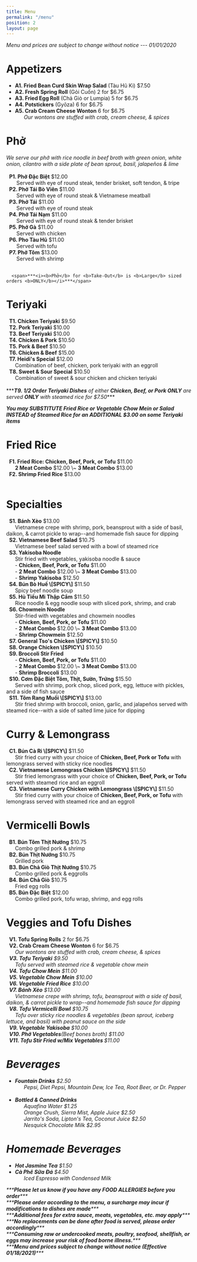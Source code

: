 ```yaml
---
title: Menu
permalink: "/menu"
position: 2
layout: page
---
```


<span>*<i>Menu and prices are subject to change without notice --- 01/01/2020</i>*</span><br/>
<p>
<h1>Appetizers</h1>
<ul>
<li><b>A1. Fried Bean Curd Skin Wrap Salad</b> (Tàu Hũ Ki) $7.50</li>
<li><b>A2. Fresh Spring Roll</b> (Gỏi Cuốn) 2 for $6.75</li>
<li><b>A3. Fried Egg Roll</b> (Chả Giò or Lumpia) 5 for $6.75</li>
<li><b>A4. Potstickers</b> (Gyōza) 6 for $6.75</li>
<li><b>A5. Crab Cream Cheese Wonton</b> 6 for $6.75</li>
<span>      <i>Our wontons are stuffed with crab, cream cheese, & spices</i></span>
</ul>
</p>

<p>
<h1>Phở</h1>
<span><i>We serve our phở with rice noodle in beef broth with green onion, white onion, cilantro with a side plate of bean sprout, basil, jalapeños & lime</i></span> <br/><br/>
<span>  <b>P1. Phở Đặc Biệt</b> $12.00</span><br/>
<span>       Served with eye of round steak, tender brisket, soft tendon, & tripe</span><br/>
<span>  <b>P2. Phở Tái Bò Viên</b> $11.00</span><br/>
<span>       Served with eye of round steak & Vietnamese meatball</span><br/>
<span>  <b>P3. Phở Tái</b> $11.00</span><br/>
<span>       Served with eye of round steak</span><br/>
<span>  <b>P4. Phở Tái Nạm</b> $11.00</span><br/>
<span>       Served with eye of round steak & tender brisket</span><br/>
<span>  <b>P5. Phở Gà</b> $11.00</span><br/>
<span>       Served with chicken</span><br/>
<span>  <b>P6. Pho Tàu Hũ</b> $11.00</span><br/><span>       Served with tofu</span><br/>
<span>  <b>P7. Phở Tôm</b> $13.00</span><br/>
<span>       Served with shrimp</span><br/><br/>

      <span>***<i><b>Phở</b> for <b>Take-Out</b> is <b>Large</b> sized orders <b>ONLY</b></i>***</span>

</p>

<p>
<h1>Teriyaki</h1>
<span>  <b>T1. Chicken Teriyaki</b> $9.50</span><br/>
<span>  <b>T2. Pork Teriyaki</b> $10.00</span><br/>
<span>  <b>T3. Beef Teriyaki</b> $10.00</span><br/>
<span>  <b>T4. Chicken & Pork</b> $10.50</span><br/>
<span>  <b>T5. Pork & Beef</b> $10.50</span><br/>
<span>  <b>T6. Chicken & Beef</b> $15.00</span><br/>
<span>  <b>T7. Heidi's Special</b> $12.00</span><br/>
<span>      Combination of beef, chicken, pork teriyaki with an eggroll</span><br/>
<span>  <b>T8. Sweet & Sour Special</b> $10.50</span><br/>
<span>      Combination of sweet & sour chicken and chicken teriyaki</span><br/><br/>
<span>***<i><b>T9. 1/2 Order Teriyaki Dishes</b> of either <b>Chicken, Beef, or Pork ONLY</b> are served <b>ONLY</b> with steamed rice for $7.50</i>***</span> <br/>

<span>***<i><b>You may SUBSTITUTE Fried Rice or Vegetable Chow Mein or Salad INSTEAD of Steamed Rice for an ADDITIONAL $3.00 on some Teriyaki items</b></i>***</span>
</p>


<p>
<h1>Fried Rice</h1>
<span>  <b>F1. Fried Rice: Chicken, Beef, Pork, or Tofu</b> $11.00</span><br/>
<span>      <b>2 Meat Combo</b> $12.00 \~ <b>3 Meat Combo</b> $13.00</span><br/>
<span>  <b>F2. Shrimp Fried Rice</b> $13.00</span><br/><br/>

</p>

<p>
<h1>Specialties</h1>
<span>  <b>S1. Bánh Xèo</b> $13.00</span><br/>
<span>      Vietnamese crepe with shrimp, pork, beansprout with a side of basil, daikon, & carrot pickle to wrap--and homemade fish sauce for dipping</span><br/>
<span>  <b>S2. Vietnamese Beef Salad</b> $10.75</span><br/>
<span>      Vietnamese beef salad served with a bowl of steamed rice</span><br/>
<span>  <b>S3. Yakisoba Noodle</b></span> <br/>
<span>      Stir fried with vegetables, yakisoba noodle & sauce</span><br/>
<span>	    &nbsp;&nbsp;&nbsp;&nbsp;&nbsp;&nbsp;- <b>Chicken, Beef, Pork, or Tofu</b> $11.00 </span> <br/>
<span>      - <b>2 Meat Combo</b> $12.00 \~ <b>3 Meat Combo</b> $13.00</span><br/>
<span>		&nbsp;&nbsp;&nbsp;&nbsp;&nbsp;&nbsp;- <b>Shrimp Yakisoba</b> $12.50</span><br/>
<span>  <b>S4. Bún Bò Huế \[SPICY\]</b> $11.50</span><br/>
<span>      Spicy beef noodle soup</span><br/>
<span>  <b>S5. Hủ Tiếu Mi Thập Cẩm</b> $11.50</span><br/>
<span>      Rice noodle & egg noodle soup with sliced pork, shrimp, and crab</span><br/>
<span>  <b>S6. Chowmein Noodle</b></span><br/>
<span>      Stir-fried with vegetables and chowmein noodles </span><br/>
<span>	    &nbsp;&nbsp;&nbsp;&nbsp;&nbsp;&nbsp;- <b>Chicken, Beef, Pork, or Tofu</b> $11.00</span> <br/>
<span>      - <b>2 Meat Combo</b> $12.00 \~ <b>3 Meat Combo</b> $13.00</span><br/>
<span>	    &nbsp;&nbsp;&nbsp;&nbsp;&nbsp;&nbsp;- <b>Shrimp Chowmein</b> $12.50</span><br/>
<span>  <b>S7. General Tso's Chicken \[SPICY\]</b> $10.50</span><br/>
<span>  <b>S8. Orange Chicken \[SPICY\]</b> $10.50</span><br/>
<span>  <b>S9. Broccoli Stir Fried</b></span><br/>
<span>	    &nbsp;&nbsp;&nbsp;&nbsp;&nbsp;&nbsp;- <b>Chicken, Beef, Pork, or Tofu</b> $11.00</span> <br/>
<span>      - <b>2 Meat Combo</b> $12.00 \~ <b>3 Meat Combo</b> $13.00</span><br/>
<span>	    &nbsp;&nbsp;&nbsp;&nbsp;&nbsp;&nbsp;- <b>Shrimp Broccoli</b> $13.00</span><br/>
<span>  <b>S10. Cơm Đặc Biệt Tôm, Thịt, Sườn, Trứng</b> $15.50</span><br/>
<span>      Served with shrimp, pork chop, sliced pork, egg, lettuce with pickles,
and a side of fish sauce</span><br/>
<span>  <b>S11. Tôm Rang Muối \[SPICY\]</b> $13.00</span><br/>
<span>      Stir fried shrimp with broccoli, onion, garlic, and jalapeños served with steamed rice--with a side of salted lime juice for dipping</span><br/>
</p>

<p>
<h1>Curry & Lemongrass</h1>
<span>  <b>C1. Bún Cà Ri \[SPICY\]</b> $11.50</span><br/>
<span>      Stir fried curry with your choice of <b>Chicken, Beef, Pork or Tofu</b> with lemongrass served with sticky rice noodles</span><br/>
<span>  <b>C2. Vietnamese Lemongrass Chicken \[SPICY\]</b> $11.50</span><br/>
<span>      Stir fried lemongrass with your choice of <b>Chicken, Beef, Pork, or Tofu</b> served with steamed rice and an eggroll</span><br/>
<span>  <b>C3. Vietnamese Curry Chicken with Lemongrass \[SPICY\]</b> $11.50</span><br/>
<span>      Stir fried curry with your choice of <b>Chicken, Beef, Pork, or Tofu</b> with lemongrass served with steamed rice and an eggroll</span><br/>
</p>

<p>
<h1>Vermicelli Bowls</h1>
<span>  <b>B1. Bún Tôm Thịt Nướng</b> $10.75</span><br/>
<span>      Combo grilled pork & shrimp</span><br/>
<span>  <b>B2. Bún Thịt Nướng</b> $10.75</span><br/>
<span>      Grilled pork</span><br/>
<span>  <b>B3. Bún Chả Giò Thịt Nướng</b> $10.75</span><br/>
<span>      Combo grilled pork & eggrolls</span><br/>
<span>  <b>B4. Bún Chả Giò</b> $10.75</span><br/>
<span>      Fried egg rolls</span><br/>
<span>  <b>B5. Bún Đặc Biệt</b> $12.00</span><br/>
<span>      Combo grilled pork, tofu wrap, shrimp, and egg rolls</span><br/>
</p>

<p>
<h1>Veggies and Tofu Dishes</h1>
<span>  <b>V1. Tofu Spring Rolls</b> 2 for $6.75</span><br/>
<span>  <b>V2. Crab Cream Cheese Wonton</b> 6 for $6.75</span><br/>
<span>      <i>Our wontons are stuffed with crab, cream cheese, & spices</span><br/>           <span>  <b>V3. Tofu Teriyaki</b> $9.50</span><br/>
<span>      Tofu served with steamed rice & vegetable chow mein</span><br/>
<span>  <b>V4. Tofu Chow Mein</b> $11.00</span><br/>
<span>  <b>V5. Vegetable Chow Mein</b> $10.00</span><br/>
<span>  <b>V6. Vegetable Fried Rice</b> $10.00</span><br/>
<span>  <b>V7. Bánh Xèo</b> $13.00</span><br/>
<span>      Vietnamese crepe with shrimp, tofu, beansprout with a side of basil, daikon, & carrot pickle to wrap--and homemade fish sauce for dipping</span><br/>
<span>  <b>V8. Tofu Vermicelli Bowl</b> $10.75</span><br/>
<span>      Tofu over sticky rice noodles & vegetables (bean sprout, iceberg lettuce, and basil) with peanut sauce on the side</span><br/>
<span>  <b>V9. Vegetable Yakisoba</b> $10.00</span><br/>
<span>  <b>V10. Phở Vegetables</b>(Beef bones broth) $11.00</span><br/>
<span>  <b>V11. Tofu Stir Fried w/Mix Vegetables </b> $11.00</span><br/>

<p>
<h1>Beverages</h1>
<ul>
<li><b>Fountain Drinks</b> $2.50</li>
<span>      <i>Pepsi, Diet Pepsi, Mountain Dew, Ice Tea, Root Beer, or Dr. Pepper</i></span><br/><br/>
<li><b>Bottled & Canned Drinks</b></li>
<span>      <i>Aquafina Water</i> $1.25</span><br/>
<span>      <i>Orange Crush, Sierra Mist, Apple Juice</i> $2.50</span><br/>
<span>      <i>Jarrito's Soda, Lipton's Tea, Coconut Juice</i> $2.50</span><br/>
<span>      <i>Nesquick Chocolate Milk</i> $2.95</span><br/>
</ul>
</p>

<p>
<h1>Homemade Beverages</h1>
<ul>
<li><b>Hot Jasmine Tea</b> $1.50</li>
<li><b>Cà Phê Sữa Đá</b> $4.50</li>
<span>      <i>Iced Espresso with Condensed Milk</i></span><br/>
</ul>
</p>

<p>
<span>***<i><b>Please let us know if you have any FOOD ALLERGIES before you order</b></i>***</span><br/>
<span>***<i><b>Please order according to the menu, a surcharge may incur if modifications to dishes are made</b></i>***</span><br/>
<span>***<i><b>Additional fees for extra sauce, meats, vegetables, etc. may apply</b></i>***</span><br/>
<span>***<i><b>No replacements can be done after food is served, please order accordingly</b></i>***</span><br/>
<span>***<i><b>Consuming raw or undercooked meats, poultry, seafood, shellfish, or eggs may increase your risk of food borne illness.</b></i>***</span><br/>
<span>***<i><b>Menu and prices subject to change without notice (Effective 01/18/2021)</b></i>***</span><br/>

<br/><br/>